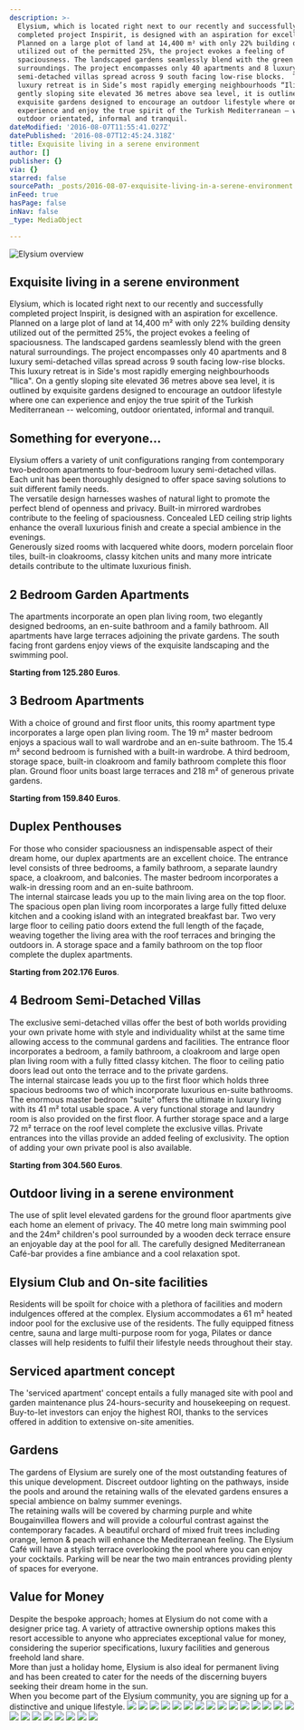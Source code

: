 ```yaml
---
description: >-
  Elysium, which is located right next to our recently and successfully
  completed project Inspirit, is designed with an aspiration for excellence.
  Planned on a large plot of land at 14,400 m² with only 22% building density
  utilized out of the permitted 25%, the project evokes a feeling of
  spaciousness. The landscaped gardens seamlessly blend with the green natural
  surroundings. The project encompasses only 40 apartments and 8 luxury
  semi-detached villas spread across 9 south facing low-rise blocks.  This
  luxury retreat is in Side’s most rapidly emerging neighbourhoods “Ilica”. On a
  gently sloping site elevated 36 metres above sea level, it is outlined by
  exquisite gardens designed to encourage an outdoor lifestyle where one can
  experience and enjoy the true spirit of the Turkish Mediterranean – welcoming,
  outdoor orientated, informal and tranquil.
dateModified: '2016-08-07T11:55:41.027Z'
datePublished: '2016-08-07T12:45:24.318Z'
title: Exquisite living in a serene environment
author: []
publisher: {}
via: {}
starred: false
sourcePath: _posts/2016-08-07-exquisite-living-in-a-serene-environment.md
inFeed: true
hasPage: false
inNav: false
_type: MediaObject

---
```

![Elysium overview](https://the-grid-user-content.s3-us-west-2.amazonaws.com/ef603b93-fce8-4d62-8247-830530a5ea35.jpg)

## Exquisite living in a serene environment

Elysium, which is located right next to our recently and successfully completed project Inspirit, is designed with an aspiration for excellence. Planned on a large plot of land at 14,400 m² with only 22% building density utilized out of the permitted 25%, the project evokes a feeling of spaciousness. The landscaped gardens seamlessly blend with the green natural surroundings. The project encompasses only 40 apartments and 8 luxury semi-detached villas spread across 9 south facing low-rise blocks.  
This luxury retreat is in Side's most rapidly emerging neighbourhoods "Ilica". On a gently sloping site elevated 36 metres above sea level, it is outlined by exquisite gardens designed to encourage an outdoor lifestyle where one can experience and enjoy the true spirit of the Turkish Mediterranean -- welcoming, outdoor orientated, informal and tranquil.

## Something for everyone...

Elysium offers a variety of unit configurations ranging from contemporary two-bedroom apartments to four-bedroom luxury semi-detached villas. Each unit has been thoroughly designed to offer space saving solutions to suit different family needs.  
The versatile design harnesses washes of natural light to promote the perfect blend of openness and privacy. Built-in mirrored wardrobes contribute to the feeling of spaciousness. Concealed LED ceiling strip lights enhance the overall luxurious finish and create a special ambience in the evenings.  
Generously sized rooms with lacquered white doors, modern porcelain floor tiles, built-in cloakrooms, classy kitchen units and many more intricate details contribute to the ultimate luxurious finish.

## 2 Bedroom Garden Apartments

The apartments incorporate an open plan living room, two elegantly designed bedrooms, an en-suite bathroom and a family bathroom. All apartments have large terraces adjoining the private gardens. The south facing front gardens enjoy views of the exquisite landscaping and the swimming pool.

**Starting from 125.280 Euros**.

## 3 Bedroom Apartments

With a choice of ground and first floor units, this roomy apartment type incorporates a large open plan living room. The 19 m² master bedroom enjoys a spacious wall to wall wardrobe and an en-suite bathroom. The 15.4 m² second bedroom is furnished with a built-in wardrobe. A third bedroom, storage space, built-in cloakroom and family bathroom complete this floor plan. Ground floor units boast large terraces and 218 m² of generous private gardens.

**Starting from 159.840 Euros**.

## Duplex Penthouses

For those who consider spaciousness an indispensable aspect of their dream home, our duplex apartments are an excellent choice. The entrance level consists of three bedrooms, a family bathroom, a separate laundry space, a cloakroom, and balconies. The master bedroom incorporates a walk-in dressing room and an en-suite bathroom.  
The internal staircase leads you up to the main living area on the top floor. The spacious open plan living room incorporates a large fully fitted deluxe kitchen and a cooking island with an integrated breakfast bar. Two very large floor to ceiling patio doors extend the full length of the façade, weaving together the living area with the roof terraces and bringing the outdoors in. A storage space and a family bathroom on the top floor complete the duplex apartments.

**Starting from 202.176 Euros**.

## 4 Bedroom Semi-Detached Villas

The exclusive semi-detached villas offer the best of both worlds providing your own private home with style and individuality whilst at the same time allowing access to the communal gardens and facilities. The entrance floor incorporates a bedroom, a family bathroom, a cloakroom and large open plan living room with a fully fitted classy kitchen. The floor to ceiling patio doors lead out onto the terrace and to the private gardens.  
The internal staircase leads you up to the first floor which holds three spacious bedrooms two of which incorporate luxurious en-suite bathrooms. The enormous master bedroom "suite" offers the ultimate in luxury living with its 41 m² total usable space. A very functional storage and laundry room is also provided on the first floor. A further storage space and a large 72 m² terrace on the roof level complete the exclusive villas. Private entrances into the villas provide an added feeling of exclusivity. The option of adding your own private pool is also available.

**Starting from 304.560 Euros**.

## Outdoor living in a serene environment

The use of split level elevated gardens for the ground floor apartments give each home an element of privacy. The 40 metre long main swimming pool and the 24m² children's pool surrounded by a wooden deck terrace ensure an enjoyable day at the pool for all. The carefully designed Mediterranean Café-bar provides a fine ambiance and a cool relaxation spot.

## Elysium Club and On-site facilities

Residents will be spoilt for choice with a plethora of facilities and modern indulgences offered at the complex. Elysium accommodates a 61 m² heated indoor pool for the exclusive use of the residents. The fully equipped fitness centre, sauna and large multi-purpose room for yoga, Pilates or dance classes will help residents to fulfil their lifestyle needs throughout their stay.

## Serviced apartment concept

The 'serviced apartment' concept entails a fully managed site with pool and garden maintenance plus 24-hours-security and housekeeping on request. Buy-to-let investors can enjoy the highest ROI, thanks to the services offered in addition to extensive on-site amenities.

## Gardens

The gardens of Elysium are surely one of the most outstanding features of this unique development. Discreet outdoor lighting on the pathways, inside the pools and around the retaining walls of the elevated gardens ensures a special ambience on balmy summer evenings.  
The retaining walls will be covered by charming purple and white Bougainvillea flowers and will provide a colourful contrast against the contemporary facades. A beautiful orchard of mixed fruit trees including orange, lemon & peach will enhance the Mediterranean feeling. The Elysium Café will have a stylish terrace overlooking the pool where you can enjoy your cocktails. Parking will be near the two main entrances providing plenty of spaces for everyone.

## Value for Money

Despite the bespoke approach; homes at Elysium do not come with a designer price tag. A variety of attractive ownership options makes this resort accessible to anyone who appreciates exceptional value for money, considering the superior specifications, luxury facilities and generous freehold land share.  
More than just a holiday home, Elysium is also ideal for permanent living and has been created to cater for the needs of the discerning buyers seeking their dream home in the sun.  
When you become part of the Elysium community, you are signing up for a distinctive and unique lifestyle.
![](https://the-grid-user-content.s3-us-west-2.amazonaws.com/d1e86551-b16d-4aea-bcde-1d1c40355b26.jpg)
![](https://the-grid-user-content.s3-us-west-2.amazonaws.com/ce172ab2-a673-437f-affe-2431f8181668.jpg)
![](https://the-grid-user-content.s3-us-west-2.amazonaws.com/23eaf15f-7c59-40bd-8a4e-5089d859bf85.jpg)
![](https://the-grid-user-content.s3-us-west-2.amazonaws.com/dd05858e-6878-452f-8e25-50bd5a305fea.jpg)
![](https://the-grid-user-content.s3-us-west-2.amazonaws.com/36debc93-389c-47c8-8546-31909a84657c.jpg)
![](https://the-grid-user-content.s3-us-west-2.amazonaws.com/4246ddc7-4543-43ec-b59f-cc4e0892438f.jpg)
![](https://the-grid-user-content.s3-us-west-2.amazonaws.com/1491befc-df3b-4224-a06c-eabbb5a70ee9.jpg)
![](https://the-grid-user-content.s3-us-west-2.amazonaws.com/3d6519a9-d802-4aae-87e0-72542165bd2a.jpg)
![](https://the-grid-user-content.s3-us-west-2.amazonaws.com/2c7ba78d-6842-473e-9d98-5ece7f3c6496.jpg)
![](https://the-grid-user-content.s3-us-west-2.amazonaws.com/e37badeb-ba15-49fd-ad1b-92c5f145ae35.jpg)
![](https://the-grid-user-content.s3-us-west-2.amazonaws.com/7c5e27b7-b5f6-4583-8833-4a8d48cada90.jpg)
![](https://the-grid-user-content.s3-us-west-2.amazonaws.com/d4a73904-3c4f-4c79-a443-37fb658a5ac1.jpg)
![](https://the-grid-user-content.s3-us-west-2.amazonaws.com/5da9e31c-de5f-47e5-be62-624146ccf541.jpg)
![](https://the-grid-user-content.s3-us-west-2.amazonaws.com/db7e7b3f-540f-4ef9-aecc-2ad82a3eb364.jpg)
![](https://the-grid-user-content.s3-us-west-2.amazonaws.com/35c84360-701e-45a1-87d0-c1a18b82cedb.jpg)
![](https://the-grid-user-content.s3-us-west-2.amazonaws.com/04f22e3f-8734-45a2-9646-6e002217cf91.jpg)
![](https://the-grid-user-content.s3-us-west-2.amazonaws.com/65a8ffb3-863b-4399-87d4-0ec839dbca69.jpg)
![](https://the-grid-user-content.s3-us-west-2.amazonaws.com/e1a0daeb-c541-4392-acfe-ad809f451948.jpg)
![](https://the-grid-user-content.s3-us-west-2.amazonaws.com/6fb48f2d-e8ab-4abc-8ea8-4f1e6b93aaf3.jpg)
![](https://the-grid-user-content.s3-us-west-2.amazonaws.com/041fb2a1-5d44-47f1-93ee-6f2724a529fd.jpg)
![](https://the-grid-user-content.s3-us-west-2.amazonaws.com/61a13099-172a-470f-bbe7-b95624b04320.jpg)
![](https://the-grid-user-content.s3-us-west-2.amazonaws.com/91328aea-4efb-4c94-abbf-6430aa25ec31.jpg)
![](https://the-grid-user-content.s3-us-west-2.amazonaws.com/d9ef936c-7ad0-44ff-bae0-e6d8e2a8cf0c.jpg)